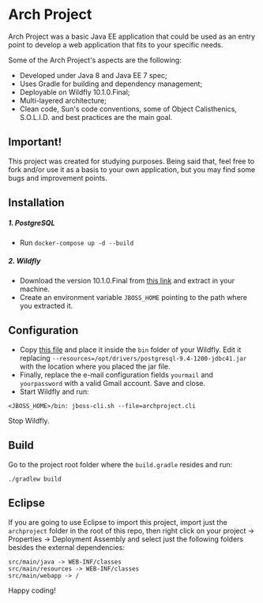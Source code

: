 # Arch Project

Arch Project was a basic Java EE application that could be used as an entry point to develop a web application that fits to your specific needs.

Some of the Arch Project's aspects are the following:
  - Developed under Java 8 and Java EE 7 spec;
  - Uses Gradle for building and dependency management;
  - Deployable on Wildfly 10.1.0.Final;
  - Multi-layered architecture;
  - Clean code, Sun's code conventions, some of Object Calisthenics, S.O.L.I.D. and best practices are the main goal.

## Important!
This project was created for studying purposes. Being said that, feel free to fork and/or use it as a basis to your own application, but you may find some bugs and improvement points.

## Installation
##### 1. PostgreSQL
- Run `docker-compose up -d --build`

##### 2. Wildfly
- Download the version 10.1.0.Final from [this link](http://wildfly.org/downloads/) and extract in your machine.
- Create an environment variable `JBOSS_HOME` pointing to the path where you extracted it.

## Configuration
- Copy [this file](https://github.com/bgasparotto/archproject/blob/master/archproject.cli) and place it inside the `bin` folder of your Wildfly. Edit it replacing `--resources=/opt/drivers/postgresql-9.4-1200-jdbc41.jar` with the location where you placed the jar file.
- Finally, replace the e-mail configuration fields `yourmail` and `yourpassword` with a valid Gmail account. Save and close.
- Start Wildfly and run:
```
<JBOSS_HOME>/bin: jboss-cli.sh --file=archproject.cli
```
Stop Wildfly.

## Build
Go to the project root folder where the `build.gradle` resides and run:
```
./gradlew build
```
## Eclipse
If you are going to use Eclipse to import this project, import just the `archproject` folder in the root of this repo, then right click on your project -> Properties -> Deployment Assembly and select just the following folders besides the external dependencies:
```
src/main/java -> WEB-INF/classes
src/main/resources -> WEB-INF/classes
src/main/webapp -> /
```
Happy coding!
